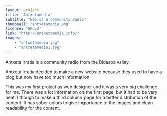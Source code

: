 ```yaml
---
layout: project
title: "Antxetamedia"
subtitle: "Web of a community radio"
thumbnail: "antxetamedia.png"
license: "GPLv3"
link: "http://antxetamedia.info/"
images:
    - "antxetamedia.jpg"
    - "antxetamedia1.jpg"
---
```


Antxeta Irratia is a community radio from the Bidasoa valley.

Antxeta Irratia decided to make a new website because they used to have a blog but now have too much information.

This was my first project as web designer and it was a very big challenge for me. There was a lot information on the first page, but it had to be very neat. I though to make a third column page for a better distribution of the content. It has sober colors to give importance to the images and clean readability for the content.

